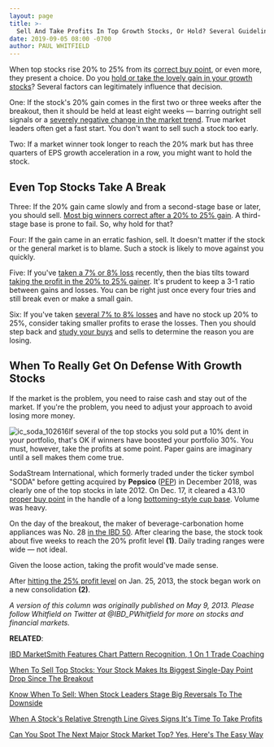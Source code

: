 ```yaml
---
layout: page
title: >-
  Sell And Take Profits In Top Growth Stocks, Or Hold? Several Guidelines To Follow
date: 2019-09-05 08:00 -0700
author: PAUL WHITFIELD
---
```





When top stocks rise 20% to 25% from its [correct buy point](https://www.investors.com/how-to-invest/investors-corner/chart-reading-basics-how-a-buy-point-marks-a-time-of-opportunity/), or even more, they present a choice. Do you [hold or take the lovely gain in your growth stocks](https://www.investors.com/how-to-invest/investors-corner/how-to-build-long-term-profits-in-stocks-take-many-gains-at-20-25/)? Several factors can legitimately influence that decision.




One: If the stock's 20% gain comes in the first two or three weeks after the breakout, then it should be held at least eight weeks — barring outright sell signals or a [severely negative change in the market trend](https://research.investors.com/markettrend.aspx). True market leaders often get a fast start. You don't want to sell such a stock too early.


Two: If a market winner took longer to reach the 20% mark but has three quarters of EPS growth acceleration in a row, you might want to hold the stock.


Even Top Stocks Take A Break
----------------------------



Three: If the 20% gain came slowly and from a second-stage base or later, you should sell. [Most big winners correct after a 20% to 25% gain](https://www.investors.com/how-to-invest/investors-corner/how-to-build-long-term-profits-in-stocks-take-many-gains-at-20-25/). A third-stage base is prone to fail. So, why hold for that?


Four: If the gain came in an erratic fashion, sell. It doesn't matter if the stock or the general market is to blame. Such a stock is likely to move against you quickly.


Five: If you've [taken a 7% or 8% loss](https://www.investors.com/how-to-invest/investors-corner/still-the-no-1-rule-for-stock-investors-always-cut-your-losses-short/) recently, then the bias tilts toward [taking the profit in the 20% to 25% gainer](https://www.investors.com/how-to-invest/investors-corner/how-to-build-long-term-profits-in-stocks-take-many-gains-at-20-25/). It's prudent to keep a 3-1 ratio between gains and losses. You can be right just once every four tries and still break even or make a small gain.


Six: If you've taken [several 7% to 8% losses](https://www.investors.com/how-to-invest/investors-corner/still-the-no-1-rule-for-stock-investors-always-cut-your-losses-short/) and have no stock up 20% to 25%, consider taking smaller profits to erase the losses. Then you should step back and [study your buys](https://www.investors.com/how-to-invest/investors-corner/making-money-in-2018-study-your-past-stock-trades-focus-on-true-leaders/) and sells to determine the reason you are losing.


When To Really Get On Defense With Growth Stocks
------------------------------------------------


If the market is the problem, you need to raise cash and stay out of the market. If you're the problem, you need to adjust your approach to avoid losing more money.


![ic_soda_102616](https://www.investors.com/wp-content/uploads/2016/10/IC_soda_102616-1024x548.png)If several of the top stocks you sold put a 10% dent in your portfolio, that's OK if winners have boosted your portfolio 30%. You must, however, take the profits at some point. Paper gains are imaginary until a sell makes them come true.


SodaStream International, which formerly traded under the ticker symbol "SODA" before getting acquired by **Pepsico** ([PEP](https://research.investors.com/quote.aspx?symbol=PEP)) in December 2018, was clearly one of the top stocks in late 2012. On Dec. 17, it cleared a 43.10 [proper buy point](https://www.investors.com/how-to-invest/investors-corner/chart-reading-basics-how-a-buy-point-marks-a-time-of-opportunity/) in the handle of a long [bottoming-style cup base](http://www.investors.com/how-to-invest/investors-corner/investing-after-a-market-deep-freeze-how-to-spot-the-bottoming-base/). Volume was heavy.


On the day of the breakout, the maker of beverage-carbonation home appliances was No. 28 [in the IBD 50](https://research.investors.com/stock-lists/ibd-50/). After clearing the base, the stock took about five weeks to reach the 20% profit level **(1)**. Daily trading ranges were wide — not ideal.


Given the loose action, taking the profit would've made sense.


After [hitting the 25% profit level](https://www.investors.com/how-to-invest/investors-corner/how-to-build-long-term-profits-in-stocks-take-many-gains-at-20-25/) on Jan. 25, 2013, the stock began work on a new consolidation **(2)**.


*A version of this column was originally published on May 9, 2013. Please follow Whitfield on Twitter at @IBD\_PWhitfield for more on stocks and financial markets.*


**RELATED**:


[IBD MarketSmith Features Chart Pattern Recognition, 1 On 1 Trade Coaching](https://www.investors.com/product/marketsmith/?artProdLink=MarketSmith)


[When To Sell Top Stocks: Your Stock Makes Its Biggest Single-Day Point Drop Since The Breakout](https://www.investors.com/how-to-invest/investors-corner/know-this-sell-signal-biggest-1-day-point-loss-can-mark-the-top/)


[Know When To Sell: When Stock Leaders Stage Big Reversals To The Downside](https://www.investors.com/how-to-invest/investors-corner/know-this-sell-signal-when-stock-leaders-stage-big-downside-reversals/)


[When A Stock's Relative Strength Line Gives Signs It's Time To Take Profits](https://www.investors.com/how-to-invest/investors-corner/when-to-sell-rs-line-gives-clues-about-a-stocks-weakening-health/)


[Can You Spot The Next Major Stock Market Top? Yes, Here's The Easy Way](https://www.investors.com/how-to-invest/investors-corner/how-do-you-spot-a-major-market-top-easy-look-for-heavy-distribution/)




